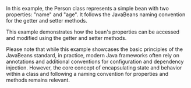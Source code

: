 In this example, the Person class represents a simple bean with two properties: "name" and "age". It follows the JavaBeans naming convention for the getter and setter methods.

This example demonstrates how the bean's properties can be accessed and modified using the getter and setter methods.

Please note that while this example showcases the basic principles of the JavaBeans standard, in practice, modern Java frameworks often rely on annotations and additional conventions for configuration and dependency injection. However, the core concept of encapsulating state and behavior within a class and following a naming convention for properties and methods remains relevant.
